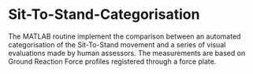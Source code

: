# Sit-To-Stand-Categorisation
The MATLAB routine implement the comparison between an automated categorisation of the Sit-To-Stand movement and a series of visual evaluations made by human assessors. The measurements are based on Ground Reaction Force profiles registered through a force plate.
